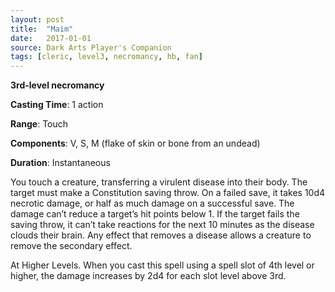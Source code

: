 ```yaml
---
layout: post
title:  "Maim"
date:   2017-01-01
source: Dark Arts Player's Companion
tags: [cleric, level3, necromancy, hb, fan]
---
```


**3rd-level necromancy**

**Casting Time**: 1 action

**Range**: Touch

**Components**: V, S, M (flake of skin or bone from an undead)

**Duration**: Instantaneous

You touch a creature, transferring a virulent disease into their body. The target must make a Constitution saving throw. On a failed save, it takes 10d4 necrotic damage, or half as much damage on a successful save. The damage can’t reduce a target’s hit points below 1. If the target fails the saving throw, it can’t take reactions for the next 10 minutes as the disease clouds their brain. Any effect that removes a disease allows a creature to remove the secondary effect.

At Higher Levels. When you cast this spell using a spell slot of 4th level or higher, the damage increases by 2d4 for each slot level above 3rd.
